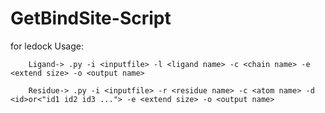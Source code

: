 # GetBindSite-Script
for ledock
Usage:

		Ligand-> .py -i <inputfile> -l <ligand name> -c <chain name> -e <extend size> -o <output name>
                                
		Residue-> .py -i <inputfile> -r <residue name> -c <atom name> -d <id>or<"id1 id2 id3 ..."> -e <extend size> -o <output name>

